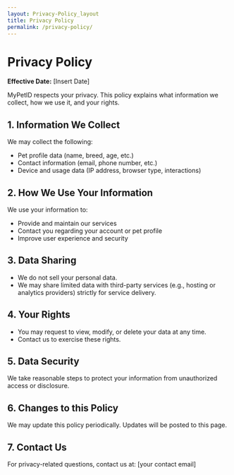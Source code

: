 ```yaml
---
layout: Privacy-Policy_layout
title: Privacy Policy
permalink: /privacy-policy/
---
```


# Privacy Policy

**Effective Date:** [Insert Date]

MyPetID respects your privacy. This policy explains what information we collect, how we use it, and your rights.

## 1. Information We Collect
We may collect the following:
- Pet profile data (name, breed, age, etc.)
- Contact information (email, phone number, etc.)
- Device and usage data (IP address, browser type, interactions)

## 2. How We Use Your Information
We use your information to:
- Provide and maintain our services
- Contact you regarding your account or pet profile
- Improve user experience and security

## 3. Data Sharing
- We do not sell your personal data.
- We may share limited data with third-party services (e.g., hosting or analytics providers) strictly for service delivery.

## 4. Your Rights
- You may request to view, modify, or delete your data at any time.
- Contact us to exercise these rights.

## 5. Data Security
We take reasonable steps to protect your information from unauthorized access or disclosure.

## 6. Changes to this Policy
We may update this policy periodically. Updates will be posted to this page.

## 7. Contact Us
For privacy-related questions, contact us at: [your contact email]
